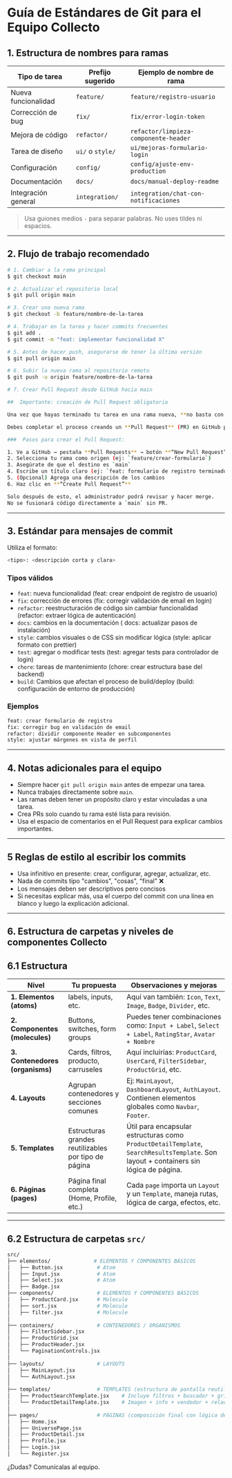 # Guía de Estándares de Git para el Equipo Collecto

## 1. Estructura de nombres para ramas

| Tipo de tarea       | Prefijo sugerido | Ejemplo de nombre de rama                      |
|---------------------|------------------|-----------------------------------------------|
| Nueva funcionalidad | `feature/`       | `feature/registro-usuario`                    |
| Corrección de bug   | `fix/`           | `fix/error-login-token`                       |
| Mejora de código    | `refactor/`      | `refactor/limpieza-componente-header`         |
| Tarea de diseño     | `ui/` o `style/` | `ui/mejoras-formulario-login`                 |
| Configuración       | `config/`        | `config/ajuste-env-production`                |
| Documentación       | `docs/`          | `docs/manual-deploy-readme`                   |
| Integración general | `integration/`   | `integration/chat-con-notificaciones`         |

> Usa guiones medios `-` para separar palabras. No uses tildes ni espacios.

---

## 2. Flujo de trabajo recomendado

```bash
# 1. Cambiar a la rama principal
$ git checkout main

# 2. Actualizar el repositorio local
$ git pull origin main

# 3. Crear una nueva rama
$ git checkout -b feature/nombre-de-la-tarea

# 4. Trabajar en la tarea y hacer commits frecuentes
$ git add .
$ git commit -m "feat: implementar funcionalidad X"

# 5. Antes de hacer push, asegurarse de tener la última versión
$ git pull origin main

# 6. Subir la nueva rama al repositorio remoto
$ git push -u origin feature/nombre-de-la-tarea

# 7. Crear Pull Request desde GitHub hacia main

##  Importante: creación de Pull Request obligatoria

Una vez que hayas terminado tu tarea en una rama nueva, **no basta con hacer commit y push**.

Debes completar el proceso creando un **Pull Request** (PR) en GitHub para que tu código pueda ser revisado e integrado a `main`.

###  Pasos para crear el Pull Request:

1. Ve a GitHub → pestaña **Pull Requests** → botón **“New Pull Request”**
2. Selecciona tu rama como origen (ej: `feature/crear-formulario`)
3. Asegúrate de que el destino es `main`
4. Escribe un título claro (ej: `feat: formulario de registro terminado`)
5. (Opcional) Agrega una descripción de los cambios
6. Haz clic en **“Create Pull Request”**

Solo después de esto, el administrador podrá revisar y hacer merge.  
No se fusionará código directamente a `main` sin PR.

```

---

## 3. Estándar para mensajes de commit

Utiliza el formato:

```bash
<tipo>: <descripción corta y clara>
```

### Tipos válidos
- `feat`: nueva funcionalidad	(feat: crear endpoint de registro de usuario)
- `fix`: corrección de errores	(fix: corregir validación de email en login)
- `refactor`: reestructuración de código sin cambiar funcionalidad (refactor: extraer lógica de autenticación)
- `docs`: cambios en la documentación (	docs: actualizar pasos de instalación)
- `style`: cambios visuales o de CSS sin modificar lógica (style: aplicar formato con prettier)
- `test`: agregar o modificar tests (test: agregar tests para controlador de login)
- `chore`: tareas de mantenimiento (chore: crear estructura base del backend)
- `build`: Cambios que afectan el proceso de build/deploy (build: configuración de entorno de producción)

### Ejemplos
```bash
feat: crear formulario de registro
fix: corregir bug en validación de email
refactor: dividir componente Header en subcomponentes
style: ajustar márgenes en vista de perfil
```

---

## 4. Notas adicionales para el equipo

- Siempre hacer `git pull origin main` antes de empezar una tarea.
- Nunca trabajes directamente sobre `main`.
- Las ramas deben tener un propósito claro y estar vinculadas a una tarea.
- Crea PRs solo cuando tu rama esté lista para revisión.
- Usa el espacio de comentarios en el Pull Request para explicar cambios importantes.

---


## 5 Reglas de estilo al escribir los commits
- Usa infinitivo en presente: crear, configurar, agregar, actualizar, etc.
- Nada de commits tipo "cambios", "cosas", "final" ❌
- Los mensajes deben ser descriptivos pero concisos
- Si necesitas explicar más, usa el cuerpo del commit con una línea en blanco y luego la explicación adicional.

---


## 6.  Estructura de carpetas y niveles de componentes Collecto

## 6.1 Estructura
| Nivel                       | Tu propuesta                                       | Observaciones y mejoras |
|----------------------------|----------------------------------------------------|--------------------------|
| **1. Elementos (atoms)**   | labels, inputs, etc.                               | Aquí van también: `Icon`, `Text`, `Image`, `Badge`, `Divider`, etc. |
| **2. Componentes (molecules)** | Buttons, switches, form groups                   | Puedes tener combinaciones como: `Input + Label`, `Select + Label`, `RatingStar`, `Avatar + Nombre` |
| **3. Contenedores (organisms)** | Cards, filtros, producto, carruseles           |  Aquí incluirías: `ProductCard`, `UserCard`, `FilterSidebar`, `ProductGrid`, etc. |
| **4. Layouts**              | Agrupan contenedores y secciones comunes          |  Ej: `MainLayout`, `DashboardLayout`, `AuthLayout`. Contienen elementos globales como `Navbar`, `Footer`. |
| **5. Templates**           | Estructuras grandes reutilizables por tipo de página |  Útil para encapsular estructuras como `ProductDetailTemplate`, `SearchResultsTemplate`. Son layout + containers sin lógica de página. |
| **6. Páginas (pages)**      | Página final completa (Home, Profile, etc.)       | Cada `page` importa un `Layout` y un `Template`, maneja rutas, lógica de carga, efectos, etc. |

---

## 6.2 Estructura de carpetas `src/`

```bash
src/
├── elementos/              # ELEMENTOS Y COMPONENTES BÁSICOS
│   ├── Button.jsx           # Atom
│   ├── Input.jsx            # Atom
│   ├── Select.jsx           # Atom
│   ├── Badge.jsx
├── components/              # ELEMENTOS Y COMPONENTES BÁSICOS
│   ├── ProductCard.jsx      # Molecule
│   ├── sort.jsx             # Molecule
│   ├── filter.jsx           # Molecule
│
├── containers/              # CONTENEDORES / ORGANISMOS
│   ├── FilterSidebar.jsx
│   ├── ProductGrid.jsx
│   ├── ProductHeader.jsx
│   └── PaginationControls.jsx
│
├── layouts/                 # LAYOUTS
│   ├── MainLayout.jsx
│   └── AuthLayout.jsx
│
├── templates/               # TEMPLATES (estructura de pantalla reutilizable)
│   ├── ProductSearchTemplate.jsx    # Incluye filtros + buscador + grid
│   └── ProductDetailTemplate.jsx    # Imagen + info + vendedor + relacionados
│
├── pages/                   # PÁGINAS (composición final con lógica de carga)
│   ├── Home.jsx
│   ├── UniversePage.jsx
│   ├── ProductDetail.jsx
│   ├── Profile.jsx
│   ├── Login.jsx
│   └── Register.jsx
```

¿Dudas? Comunícalas al equipo.
